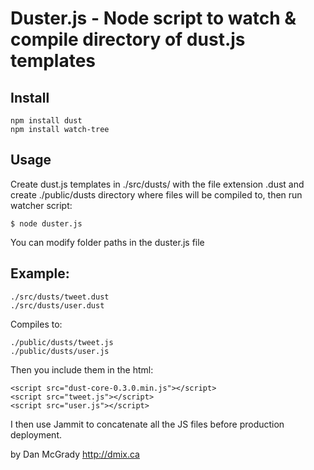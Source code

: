Duster.js - Node script to watch & compile directory of dust.js templates
==============

## Install

    npm install dust
    npm install watch-tree

## Usage

Create dust.js templates in ./src/dusts/ with the file extension .dust and create ./public/dusts directory where files will be compiled to, then run watcher script:

    $ node duster.js

You can modify folder paths in the duster.js file

## Example:

    ./src/dusts/tweet.dust
    ./src/dusts/user.dust

Compiles to:

    ./public/dusts/tweet.js
    ./public/dusts/user.js

Then you include them in the html:

    <script src="dust-core-0.3.0.min.js"></script>
    <script src="tweet.js"></script>
    <script src="user.js"></script>

I then use Jammit to concatenate all the JS files before production deployment.

by Dan McGrady http://dmix.ca